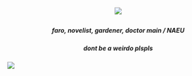 # <p align="center"> ![](https://files.catbox.moe/0jgo97.jpg)

##### <p align="center"> faro, novelist, gardener, doctor main / NAEU
##### <p align="center"> dont be a weirdo plspls


![](https://komarev.com/ghpvc/?username=astrocigarettes) 
